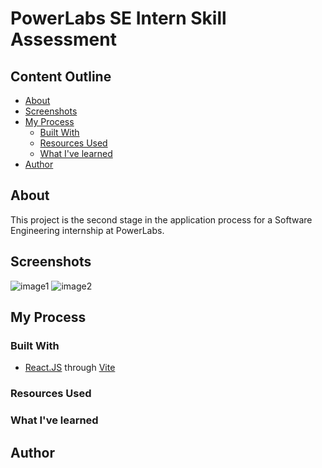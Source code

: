 # PowerLabs SE Intern Skill Assessment
## Content Outline
- [About](#about)
- [Screenshots](#screenshots)
- [My Process](#my-process)
    - [Built With](#built-with)
    - [Resources Used](#resources-used)
    - [What I've learned](#what-ive-learned)
- [Author](#author)



## About
This project is the second stage in the application process for a Software Engineering internship at PowerLabs.

## Screenshots
![image1]()
![image2]()

## My Process
### Built With
- [React.JS](https://react.dev) through [Vite](https://vite.dev/guide/)

### Resources Used

### What I've learned

## Author